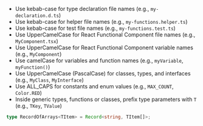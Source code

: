 - Use kebab-case for type declaration file names (e.g., `my-declaration.d.ts`)
- Use kebab-case for helper file names (e.g., `my-functions.helper.ts`)
- Use kebab-case for test file names (e.g., `my-functions.test.ts`)
- Use UpperCamelCase for React Functional Component file names (e.g., `MyComponent.tsx`)
- Use UpperCamelCase for React Functional Component variable names (e.g., `MyComponent`)
- Use camelCase for variables and function names (e.g., `myVariable`, `myFunction()`)
- Use UpperCamelCase (PascalCase) for classes, types, and interfaces (e.g., `MyClass`, `MyInterface`)
- Use ALL_CAPS for constants and enum values (e.g., `MAX_COUNT`, `Color.RED`)
- Inside generic types, functions or classes, prefix type parameters with `T` (e.g., `TKey`, `TValue`)

```ts
type RecordOfArrays<TItem> = Record<string, TItem[]>;
```
